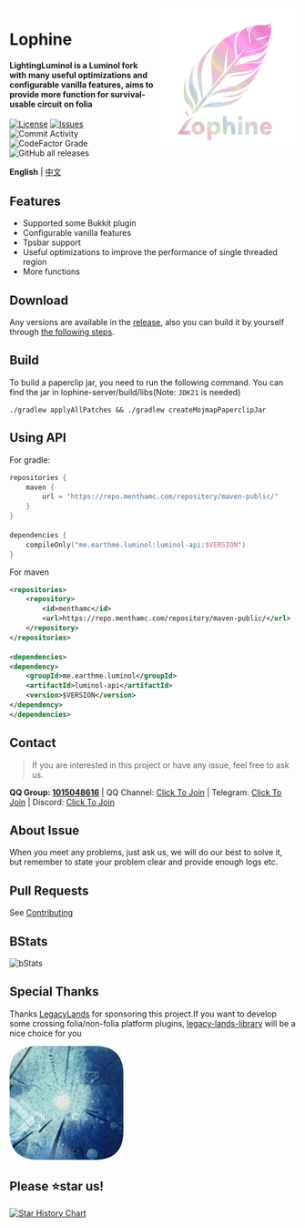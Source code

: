 <img src="public/image/lophine/lophine3.png" alt="Logo" align="right" width="250">

# Lophine

<h4>LightingLuminol is a Luminol fork with many useful optimizations and configurable vanilla features, aims to provide more function for survival-usable circuit on folia</h4>

[![License](https://img.shields.io/github/license/LuminolMC/Lophine?style=flat-square)](LICENSE.md)
[![Issues](https://img.shields.io/github/issues/LuminolMC/Lophine?style=flat-square)](https://github.com/LuminolMC/Lophine/issues)
![Commit Activity](https://img.shields.io/github/commit-activity/w/LuminolMC/Lophine?style=flat-square)
![CodeFactor Grade](https://img.shields.io/codefactor/grade/github/LuminolMC/Lophine?style=flat-square)
![GitHub all releases](https://img.shields.io/github/downloads/LuminolMC/Lophine/total?style=flat-square)

**English** | [中文](./README.md)

## Features
 - Supported some Bukkit plugin
 - Configurable vanilla features
 - Tpsbar support
 - Useful optimizations to improve the performance of single threaded region
 - More functions

## Download
Any versions are available in the [release](https://github.com/LuminolMC/Lophine/releases), also you can build it by yourself through [the following steps](./README_EN.md#Build).

## Build
To build a paperclip jar, you need to run the following command. You can find the jar in lophine-server/build/libs(Note: `JDK21` is needed)
 ```shell
 ./gradlew applyAllPatches && ./gradlew createMojmapPaperclipJar
```
## Using API
For gradle:

```kotlin
repositories {
    maven {
        url = "https://repo.menthamc.com/repository/maven-public/"
    }
}

dependencies {
    compileOnly("me.earthme.luminol:luminol-api:$VERSION")
}
 ```

For maven

```xml
<repositories>
    <repository>
        <id>menthamc</id>
        <url>https://repo.menthamc.com/repository/maven-public/</url>
    </repository>
</repositories>

<dependencies>
<dependency>
    <groupId>me.earthme.luminol</groupId>
    <artifactId>luminol-api</artifactId>
    <version>$VERSION</version>
</dependency>
</dependencies>
```

## Contact
> If you are interested in this project or have any issue, feel free to ask us.

**QQ Group: [1015048616](http://qm.qq.com/cgi-bin/qm/qr?_wv=1027&k=hTPlI5j6XB8pgk4sdx6RkjhBPGG1r4IR&authKey=pnu6uCKQP7Sja2CJWC15Qi3BeI%2FAsh8tU4m5muufMBjbB3zz%2BwHBZCTRRdSNKhld&noverify=0&group_code=1015048616)** | QQ Channel: [Click To Join](https://pd.qq.com/s/eq9krf9j) | Telegram: [Click To Join](https://t.me/LuminolMinecraft) | Discord: [Click To Join](https://discord.gg/Qd7m3V6eDx)

## About Issue
When you meet any problems, just ask us, we will do our best to solve it, but remember to state your problem clear and provide enough logs etc.</br>

## Pull Requests
See [Contributing](./docs/CONTRIBUTING_EN.md)

## BStats
![bStats](https://bstats.org/signatures/server-implementation/Lophine.svg "bStats")

## Special Thanks
Thanks [LegacyLands](https://github.com/LegacyLands) for sponsoring this project.If you want to develop some crossing folia/non-folia platform plugins, [legacy-lands-library](https://github.com/LegacyLands/legacy-lands-library/) will be a nice choice for you

![legacy-lands-logo](public/image/legacy-lands-logo.png)

## Please ⭐star us!
<a href="https://star-history.com/#LuminolMC/Luminol&LuminolMC/LightingLuminol&LuminolMC/Lophine&Date">
  <picture>
    <source media="(prefers-color-scheme: dark)" srcset="https://api.star-history.com/svg?repos=LuminolMC/Luminol%2CLuminolMC/LightingLuminol%2CLuminolMC/Lophine&type=Date&theme=dark" />
    <source media="(prefers-color-scheme: light)" srcset="https://api.star-history.com/svg?repos=LuminolMC/Luminol%2CLuminolMC/LightingLuminol%2CLuminolMC/Lophine&type=Date" />
    <img alt="Star History Chart" src="https://api.star-history.com/svg?repos=LuminolMC/Luminol%2CLuminolMC/LightingLuminol%2CLuminolMC/Lophine&type=Date" />
  </picture>
</a>
